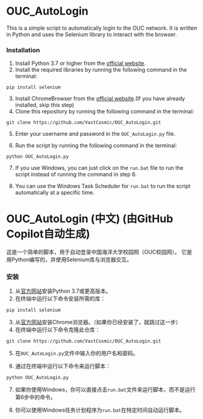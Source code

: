 # OUC_AutoLogin

This is a simple script to automatically login to the OUC network.
It is written in Python and uses the Selenium library to interact with the browser.

### Installation

1. Install Python 3.7 or higher from the [official website](https://www.python.org/downloads/).
2. Install the required libraries by running the following command in the terminal:

```
pip install selenium
```

3. Install ChromeBrowser from the [official website](https://www.google.com/chrome/).(If you have already installed, skip this step)
4. Clone this repository by running the following command in the terminal:

```
git clone https://github.com/VastCosmic/OUC_AutoLogin.git
```

5. Enter your username and password in the `OUC_AutoLogin.py` file.

6. Run the script by running the following command in the terminal:

```
python OUC_AutoLogin.py
```

7. If you use Windows, you can just click on the `run.bat` file to run the script instead of running the command in step 6.

8. You can use the Windows Task Scheduler for `run.bat` to run the script automatically at a specific time.


# OUC_AutoLogin (中文) (由GitHub Copilot自动生成)

这是一个简单的脚本，用于自动登录中国海洋大学校园网（OUC校园网）。
它是用Python编写的，并使用Selenium库与浏览器交互。

### 安装

1. 从[官方网站](https://www.python.org/downloads/)安装Python 3.7或更高版本。
2. 在终端中运行以下命令安装所需的库：

```
pip install selenium
```

3. 从[官方网站](https://www.google.com/chrome/)安装Chrome浏览器。（如果你已经安装了，就跳过这一步）
4. 在终端中运行以下命令克隆此仓库：

```
git clone https://github.com/VastCosmic/OUC_AutoLogin.git
```

5. 在`OUC_AutoLogin.py`文件中输入你的用户名和密码。

6. 通过在终端中运行以下命令来运行脚本：

```
python OUC_AutoLogin.py
```

7. 如果你使用Windows，你可以直接点击`run.bat`文件来运行脚本，而不是运行第6步中的命令。

8. 你可以使用Windows任务计划程序为`run.bat`在特定时间自动运行脚本。